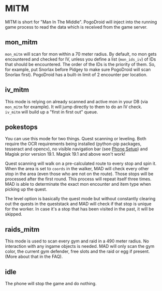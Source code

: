 # MITM

MITM is short for "Man In The Middle". PogoDroid will inject into the running game process to read the data which is received from the game server.

## mon_mitm

`mon_mitm` will scan for mon within a 70 meter radius. By default, no mon gets encountered and checked for IV, unless you define a list (`mon_ids_iv`) of IDs that should be encountered. The order of the IDs is the priority of them. So, for example, put Snorlax before Pidgey to make sure PogoDroid will scan Snorlax first). PogoDroid has a built-in limit of 2 encounter per location.

## iv_mitm

This mode is relying on already scanned and active mon in your DB (via `mon_mitm` for example). It will jump directly to them to do an IV check. `iv_mitm` will build up a "first in first out" queue.

## pokestops

You can use this mode for two things. Quest scanning or leveling. Both require the OCR requirements being installed (python-pip packages, tesseract and opencv), no visible navigation bar (see [Phone Setup](http://https://mad-docs.readthedocs.io/en/latest/installation/phonesetup.html#final-steps)) and Magisk prior version 19.1. Magisk 19.1 and above won't work!

Quest scanning will walk on a pre-calculated route to every stop and spin it. When the area is set to `coords` in the walker, MAD will check every other stop in the area (even those who are not on the route). Those stops will be processed after the first round. This process will repeat itself three times. MAD is able to determinate the exact mon encounter and item type when picking up the quest.

The level option is basically the quest mode but without constantly clearing out the quests in the queststack and MAD will check if that stop is unique for the worker. In case it's a stop that has been visited in the past, it will be skipped.

## raids_mitm

This mode is used to scan every gym and raid in a 490 meter radius. No interaction with any ingame objects is needed. MAD will only scan the gym color, the current gym defender, free slots and the raid or egg if present. (More about that in the FAQ).

## idle

The phone will stop the game and do nothing.

